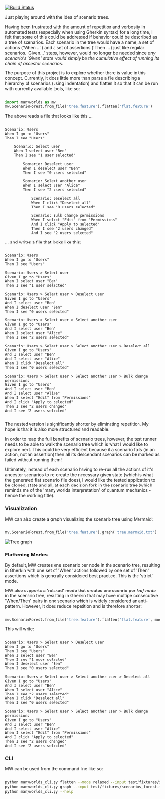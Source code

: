 [![Build Status](https://travis-ci.com/ingoweiss/manyworlds.svg?branch=master)](https://travis-ci.com/ingoweiss/manyworlds)

Just playing around with the idea of scenario trees.

Having been frustrated with the amount of repetition and verbosity in automated tests (especially when using Gherkin syntax) for a long time, I felt that some of this could be addressed if behavior could be described as a tree of scenarios. Each scenario in the tree would have a name, a set of actions ('When ...') and a set of assertions ('Then ...') just like regular scenarios. 'Given...' steps, however, would no longer be needed since *any scenario's 'Given' state would simply be the cumulative effect of running its chain of ancestor scenarios*.

The purpose of this project is to explore whether there is value in this concept. Currently, it does little more than parse a file describing a hierarchy of scenarios (using indentation) and flatten it so that it can be run with currently available tools, like so:

```python

import manyworlds as mw
mw.ScenarioForest.from_file('tree.feature').flatten('flat.feature')

```

The above reads a file that looks like this ...

```Cucumber

Scenario: Users
When I go to "Users"
Then I see "Users"

    Scenario: Select user
    When I select user "Ben"
    Then I see "1 user selected"

        Scenario: Deselect user
        When I deselect user "Ben"
        Then I see "0 users selected"
    
        Scenario: Select another user
        When I select user "Alice"
        Then I see "2 users selected"
    
            Scenario: Deselect all
            When I click "Deselect all"
            Then I see "0 users selected"
        
            Scenario: Bulk change permissions
            When I select "Edit" from "Permissions"
            And I click "Apply to selected"
            Then I see "2 users changed"
            And I see "2 users selected"
```

... and writes a file that looks like this:

```Cucumber

Scenario: Users
When I go to "Users"
Then I see "Users"

Scenario: Users > Select user
Given I go to "Users"
When I select user "Ben"
Then I see "1 user selected"

Scenario: Users > Select user > Deselect user
Given I go to "Users"
And I select user "Ben"
When I deselect user "Ben"
Then I see "0 users selected"

Scenario: Users > Select user > Select another user
Given I go to "Users"
And I select user "Ben"
When I select user "Alice"
Then I see "2 users selected"

Scenario: Users > Select user > Select another user > Deselect all
Given I go to "Users"
And I select user "Ben"
And I select user "Alice"
When I click "Deselect all"
Then I see "0 users selected"

Scenario: Users > Select user > Select another user > Bulk change permissions
Given I go to "Users"
And I select user "Ben"
And I select user "Alice"
When I select "Edit" from "Permissions"
And I click "Apply to selected"
Then I see "2 users changed"
And I see "2 users selected"
    
```

The nested version is significantly shorter by eliminating repetition. My hope is that it is also more structured and readable. 

In order to reap the full benefits of scenario trees, however, the test runner needs to be able to walk the scenario tree which is what I would like to explore next. This could be very efficient because if a scenario fails (in an action, not an assertion) then all its descendant scenarios can be marked as failed without running them!

Ultimately, instead of each scenario having to re-run all the actions of it's ancestor scenarios to re-create the necessary given state (which is what the generated flat scenario file does), I would like the tested application to be cloned, state and all, at each decision fork in the scenario tree (which reminds me of the 'many worlds interpretation' of quantum mechanics - hence the working title).

### Visualization

MW can also create a graph visualizing the scenario tree using [Mermaid](https://mermaid-js.github.io/mermaid/#/):

```python

mv.ScenarioForest.from_file('tree.feature').graph('tree.mermaid.txt')

```
 
  ![Tree graph](https://mermaid.ink/img/eyJjb2RlIjoiZ3JhcGggVERcbjAoVXNlcnMpXG4wIC0tPiAzKFNlbGVjdCB1c2VyKVxuMyAtLT4gNihEZXNlbGVjdCB1c2VyKVxuMyAtLT4gOShTZWxlY3QgYW5vdGhlciB1c2VyKVxuOSAtLT4gMTIoRGVzZWxlY3QgYWxsKVxuOSAtLT4gMTUoQnVsayBjaGFuZ2UgcGVybWlzc2lvbnMpXG5cdCIsIm1lcm1haWQiOnsidGhlbWUiOiJkZWZhdWx0In0sInVwZGF0ZUVkaXRvciI6ZmFsc2V9 "Title")

### Flattening Modes

By default, MW creates one scenario per node in the scenario tree, resulting in Gherkin with one set of 'When' actions followed by one set of 'Then' assertions which is generally considered best practice. This is the 'strict' mode.

MW also supports a 'relaxed' mode that creates one scenrio per _leaf node_ in the scenario tree, resulting in Gherkin that may have multipe consecutive 'When/Then' pairs in one scenario which is widely considered an anti-pattern. However, it does reduce repetition and is therefore shorter:

```python

mw.ScenarioForest.from_file('tree.feature').flatten('flat.feature', mode='relaxed')

```

This will write:

```Cucumber

Scenario: Users > Select user > Deselect user
When I go to "Users"
Then I see "Users"
When I select user "Ben"
Then I see "1 user selected"
When I deselect user "Ben"
Then I see "0 users selected"

Scenario: Users > Select user > Select another user > Deselect all
Given I go to "Users"
And I select user "Ben"
When I select user "Alice"
Then I see "2 users selected"
When I click "Deselect all"
Then I see "0 users selected"

Scenario: Users > Select user > Select another user > Bulk change permissions
Given I go to "Users"
And I select user "Ben"
And I select user "Alice"
When I select "Edit" from "Permissions"
And I click "Apply to selected"
Then I see "2 users changed"
And I see "2 users selected"

```

### CLI

MW can be used from the command line like so:

```bash

python manyworlds_cli.py flatten --mode relaxed --input test/fixtures/scenarios_forest.feature --output test/out/scenarios_flat_relaxed.feature
python manyworlds_cli.py graph --input test/fixtures/scenarios_forest.feature --output test/out/scenarios.mermaid.txt
python manyworlds_cli.py --help

```

